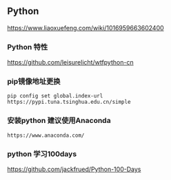 
## Python
https://www.liaoxuefeng.com/wiki/1016959663602400    

### Python 特性  
https://github.com/leisurelicht/wtfpython-cn  

### pip镜像地址更换
```
pip config set global.index-url https://pypi.tuna.tsinghua.edu.cn/simple
```


### 安装python 建议使用Anaconda
```
https://www.anaconda.com/
```

### python 学习100days
https://github.com/jackfrued/Python-100-Days